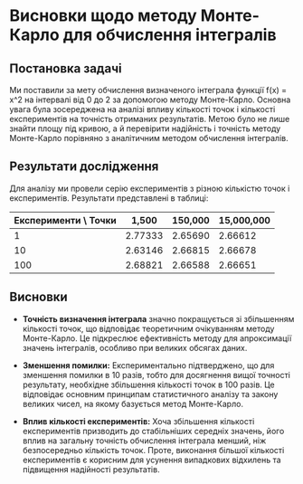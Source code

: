 # Висновки щодо методу Монте-Карло для обчислення інтегралів

## Постановка задачі
Ми поставили за мету обчислення визначеного інтеграла функції f(x) = x^2 на інтервалі від 0 до 2 за допомогою методу Монте-Карло. 
Основна увага була зосереджена на аналізі впливу кількості точок і кількості експериментів на точність отриманих результатів. 
Метою було не лише знайти площу під кривою, а й перевірити надійність і точність методу Монте-Карло порівняно з аналітичним методом обчислення інтегралів.

## Результати дослідження
Для аналізу ми провели серію експериментів з різною кількістю точок і експериментів. Результати представлені в таблиці:

| Експерименти \\ Точки | 1,500   | 150,000 | 15,000,000 |
|----------------------|---------|---------|------------|
| 1                    | 2.77333 | 2.65690 | 2.66612    |
| 10                   | 2.63146 | 2.66815 | 2.66678    |
| 100                  | 2.68821 | 2.66588 | 2.66651    |

## Висновки

- **Точність визначення інтеграла** значно покращується зі збільшенням кількості точок, що відповідає теоретичним очікуванням методу Монте-Карло. Це підкреслює ефективність методу для апроксимації значень інтегралів, особливо при великих обсягах даних.

- **Зменшення помилки:** Експериментально підтверджено, що для зменшення помилки в 10 разів, тобто для досягнення вищої точності результату, необхідне збільшення кількості точок в 100 разів. Це відповідає основним принципам статистичного аналізу та закону великих чисел, на якому базується метод Монте-Карло.

- **Вплив кількості експериментів:** Хоча збільшення кількості експериментів призводить до стабільніших середніх значень, його вплив на загальну точність обчислення інтеграла менший, ніж безпосередньо кількість точок. Проте, виконання більшої кількості експериментів є корисним для усунення випадкових відхилень та підвищення надійності результатів.
